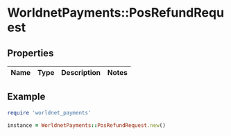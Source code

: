# WorldnetPayments::PosRefundRequest

## Properties

| Name | Type | Description | Notes |
| ---- | ---- | ----------- | ----- |

## Example

```ruby
require 'worldnet_payments'

instance = WorldnetPayments::PosRefundRequest.new()
```

